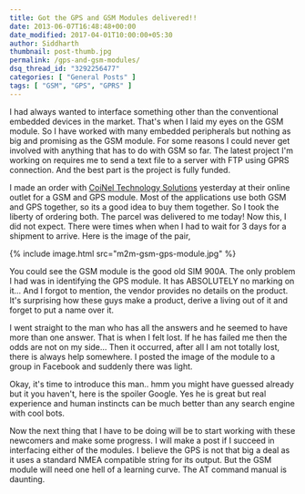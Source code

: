 ```yaml
---
title: Got the GPS and GSM Modules delivered!!
date: 2013-06-07T16:48:48+00:00
date_modified: 2017-04-01T10:00:00+05:30
author: Siddharth
thumbnail: post-thumb.jpg
permalink: /gps-and-gsm-modules/
dsq_thread_id: "3292256477"
categories: [ "General Posts" ]
tags: [ "GSM", "GPS", "GPRS" ]
---
```


I had always wanted to interface something other than the conventional embedded devices in the market. That's when I laid my eyes on the GSM module. So I have worked with many embedded peripherals but nothing as big and promising as the GSM module. For some reasons I could never get involved with anything that has to do with GSM so far. The latest project I'm working on requires me to send a text file to a server with FTP using GPRS connection. And the best part is the project is fully funded.

I made an order with [CoiNel Technology Solutions](http://www.coineltech.com) yesterday at their online outlet for a GSM and GPS module. Most of the applications use both GSM and GPS together, so its a good idea to buy them together. So I took the liberty of ordering both. The parcel was delivered to me today! Now this, I did not expect. There were times when when I had to wait for 3 days for a shipment to arrive. Here is the image of the pair,

{% include image.html src="m2m-gsm-gps-module.jpg" %}

You could see the GSM module is the good old SIM 900A. The only problem I had was in identifying the GPS module. It has ABSOLUTELY no marking on it... And I forgot to mention, the vendor provides no details on the product. It's surprising how these guys make a product, derive a living out of it and forget to put a name over it.

I went straight to the man who has all the answers and he seemed to have more than one answer. That is when I felt lost. If he has failed me then the odds are not on my side... Then it occurred, after all I am not totally lost, there is always help somewhere. I posted the image of the module to a group in Facebook and suddenly there was light.

Okay, it's time to introduce this man.. hmm you might have guessed already but it you haven't, here is the spoiler Google. Yes he is great but real experience and human instincts can be much better than any search engine with cool bots.

Now the next thing that I have to be doing will be to start working with these newcomers and make some progress.  I will make a post if I succeed in interfacing either of the modules. I believe the GPS is not that big a deal as it uses a standard NMEA compatible string for its output. But the GSM module will need one hell of a learning curve. The AT command manual is daunting.

